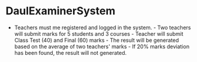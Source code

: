 # DaulExaminerSystem
- Teachers must me registered and logged in the system.  - Two teachers will submit marks for 5 students and 3 courses - Teacher will submit Class Test (40) and Final (60) marks - The result will be generated based on the average of two teachers' marks - If 20% marks deviation has been found, the result will not generated.
